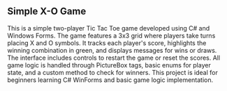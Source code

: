 ## Simple X-O Game

This is a simple two-player Tic Tac Toe game developed using C# and Windows Forms. The game features a 3x3 grid where players take turns placing X and O symbols. It tracks each player's score, highlights the winning combination in green, and displays messages for wins or draws. The interface includes controls to restart the game or reset the scores. All game logic is handled through PictureBox tags, basic enums for player state, and a custom method to check for winners. This project is ideal for beginners learning C# WinForms and basic game logic implementation.
